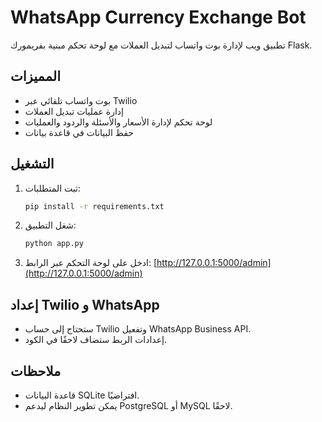 # WhatsApp Currency Exchange Bot

تطبيق ويب لإدارة بوت واتساب لتبديل العملات مع لوحة تحكم مبنية بفريمورك Flask.

## المميزات
- بوت واتساب تلقائي عبر Twilio
- إدارة عمليات تبديل العملات
- لوحة تحكم لإدارة الأسعار والأسئلة والردود والعمليات
- حفظ البيانات في قاعدة بيانات

## التشغيل
1. ثبت المتطلبات:
   ```bash
   pip install -r requirements.txt
   ```
2. شغل التطبيق:
   ```bash
   python app.py
   ```
3. ادخل على لوحة التحكم عبر الرابط:
   [http://127.0.0.1:5000/admin](http://127.0.0.1:5000/admin)

## إعداد Twilio و WhatsApp
- ستحتاج إلى حساب Twilio وتفعيل WhatsApp Business API.
- إعدادات الربط ستضاف لاحقًا في الكود.

## ملاحظات
- قاعدة البيانات SQLite افتراضيًا.
- يمكن تطوير النظام ليدعم PostgreSQL أو MySQL لاحقًا.
